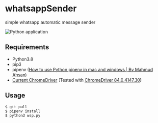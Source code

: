 # whatsappSender
simple whatsapp automatic message sender

![Python application](https://github.com/HenryBlairG/whatsappSender/workflows/Python%20application/badge.svg?branch=master)

## Requirements

* Python3.8
* pip3
* pipenv ([How to use Python pipenv in mac and windows | By Mahmud Ahsan](https://medium.com/@mahmudahsan/how-to-use-python-pipenv-in-mac-and-windows-1c6dc87b403e))
* [Current ChromeDriver](http://chromedriver.chromium.org/downloads) (Tested with  [ChromeDriver 84.0.4147.30](https://chromedriver.storage.googleapis.com/index.html?path=84.0.4147.30/))

## Usage
```
$ git pull
$ pipenv install
$ python3 wsp.py
```

